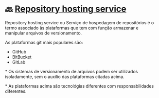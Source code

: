 # :back: [Repository hosting service](../../../README.md#programação-de-baixo-nível)

Repository hosting service ou Serviço de hospedagem de repositórios é o termo associado às plataformas que tem com função armazenar e manipular arquivos de versionamento. 

As plataformas git mais populares são:
* GitHub
* BitBucket
* GitLab

\* Os sistemas de versionamento de arquivos podem ser utilizados isoladamente, sem o auxilio das plataformas citadas acima.

\* As plataformas acima são tecnológias diferentes com responsabilidades diferentes.


